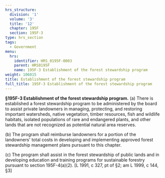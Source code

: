 ```yaml
---
hrs_structure:
  division: '1'
  volume: '3'
  title: '12'
  chapter: 195F
  section: 195F-3
type: hrs_section
tags:
  - Government
menu:
  hrs:
    identifier: HRS_0195F-0003
    parent: HRS0195F
    name: 195F-3 Establishment of the forest stewardship program
weight: 106015
title: Establishment of the forest stewardship program
full_title: 195F-3 Establishment of the forest stewardship program
---
```

**§195F-3 Establishment of the forest stewardship program.** (a) There is established a forest stewardship program to be administered by the board to assist private landowners in managing, protecting, and restoring important watersheds, native vegetation, timber resources, fish and wildlife habitats, isolated populations of rare and endangered plants, and other lands that are not recognized as potential natural area reserves.

(b) The program shall reimburse landowners for a portion of the landowners' total costs in developing and implementing approved forest stewardship management plans pursuant to this chapter.

(c) The program shall assist in the forest stewardship of public lands and in developing education and training programs for sustainable forestry pursuant to section 195F-4(a)(2). [L 1991, c 327, pt of §2; am L 1999, c 144, §3]